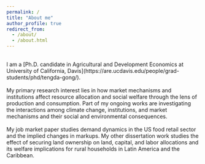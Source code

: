 ```yaml
---
permalink: /
title: "About me"
author_profile: true
redirect_from: 
  - /about/
  - /about.html
---
```


<br>
I am a [Ph.D. candidate in Agricultural and Development Economics at University of California, Davis](https://are.ucdavis.edu/people/grad-students/phd/tengda-gong/).
<br>
<br>
My primary research interest lies in how market mechanisms and institutions affect resource allocation and social welfare through the lens of production and consumption. Part of my ongoing works are investigating the interactions among climate change, institutions, and market mechanisms and their social and environmental consequences.
<br>
<br>
My job market paper studies demand dynamics in the US food retail sector and the implied changes in markups. My other dissertation work studies the effect of securing land ownership on land, capital, and labor allocations and its welfare implications for rural households in Latin America and the Caribbean.
<br>
